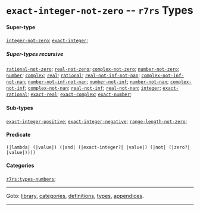 

<a id='type__r7rs__exact-integer-not-zero'></a>

# `exact-integer-not-zero` -- `r7rs` Types


#### Super-type

[`integer-not-zero`](../../r7rs/types/integer-not-zero.md#type__r7rs__integer-not-zero);
[`exact-integer`](../../r7rs/types/exact-integer.md#type__r7rs__exact-integer);


##### Super-types recursive

[`rational-not-zero`](../../r7rs/types/rational-not-zero.md#type__r7rs__rational-not-zero);
[`real-not-zero`](../../r7rs/types/real-not-zero.md#type__r7rs__real-not-zero);
[`complex-not-zero`](../../r7rs/types/complex-not-zero.md#type__r7rs__complex-not-zero);
[`number-not-zero`](../../r7rs/types/number-not-zero.md#type__r7rs__number-not-zero);
[`number`](../../r7rs/types/number.md#type__r7rs__number);
[`complex`](../../r7rs/types/complex.md#type__r7rs__complex);
[`real`](../../r7rs/types/real.md#type__r7rs__real);
[`rational`](../../r7rs/types/rational.md#type__r7rs__rational);
[`real-not-inf-not-nan`](../../r7rs/types/real-not-inf-not-nan.md#type__r7rs__real-not-inf-not-nan);
[`complex-not-inf-not-nan`](../../r7rs/types/complex-not-inf-not-nan.md#type__r7rs__complex-not-inf-not-nan);
[`number-not-inf-not-nan`](../../r7rs/types/number-not-inf-not-nan.md#type__r7rs__number-not-inf-not-nan);
[`number-not-inf`](../../r7rs/types/number-not-inf.md#type__r7rs__number-not-inf);
[`number-not-nan`](../../r7rs/types/number-not-nan.md#type__r7rs__number-not-nan);
[`complex-not-inf`](../../r7rs/types/complex-not-inf.md#type__r7rs__complex-not-inf);
[`complex-not-nan`](../../r7rs/types/complex-not-nan.md#type__r7rs__complex-not-nan);
[`real-not-inf`](../../r7rs/types/real-not-inf.md#type__r7rs__real-not-inf);
[`real-not-nan`](../../r7rs/types/real-not-nan.md#type__r7rs__real-not-nan);
[`integer`](../../r7rs/types/integer.md#type__r7rs__integer);
[`exact-rational`](../../r7rs/types/exact-rational.md#type__r7rs__exact-rational);
[`exact-real`](../../r7rs/types/exact-real.md#type__r7rs__exact-real);
[`exact-complex`](../../r7rs/types/exact-complex.md#type__r7rs__exact-complex);
[`exact-number`](../../r7rs/types/exact-number.md#type__r7rs__exact-number);


#### Sub-types

[`exact-integer-positive`](../../r7rs/types/exact-integer-positive.md#type__r7rs__exact-integer-positive);
[`exact-integer-negative`](../../r7rs/types/exact-integer-negative.md#type__r7rs__exact-integer-negative);
[`range-length-not-zero`](../../r7rs/types/range-length-not-zero.md#type__r7rs__range-length-not-zero);


#### Predicate

```
(|lambda| (|value|) (|and| (|exact-integer?| |value|) (|not| (|zero?| |value|))))
```


#### Categories

[`r7rs:types-numbers`](../../r7rs/categories/r7rs_3a_types-numbers.md#category__r7rs__r7rs_3a_types-numbers);

----

Goto: [library](../../r7rs/_index.md#library__r7rs), [categories](../../r7rs/categories/_index.md#toc__r7rs__categories), [definitions](../../r7rs/definitions/_index.md#toc__r7rs__definitions), [types](../../r7rs/types/_index.md#toc__r7rs__types), [appendices](../../r7rs/appendices/_index.md#toc__r7rs__appendices).

----

